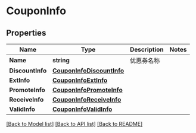 # CouponInfo

## Properties

Name | Type | Description | Notes
------------ | ------------- | ------------- | -------------
**Name** | **string** | 优惠券名称 | 
**DiscountInfo** | [**CouponInfoDiscountInfo**](CouponInfo_discount_info.md) |  | 
**ExtInfo** | [**CouponInfoExtInfo**](CouponInfo_ext_info.md) |  | 
**PromoteInfo** | [**CouponInfoPromoteInfo**](CouponInfo_promote_info.md) |  | 
**ReceiveInfo** | [**CouponInfoReceiveInfo**](CouponInfo_receive_info.md) |  | 
**ValidInfo** | [**CouponInfoValidInfo**](CouponInfo_valid_info.md) |  | 

[[Back to Model list]](../README.md#documentation-for-models) [[Back to API list]](../README.md#documentation-for-api-endpoints) [[Back to README]](../README.md)


